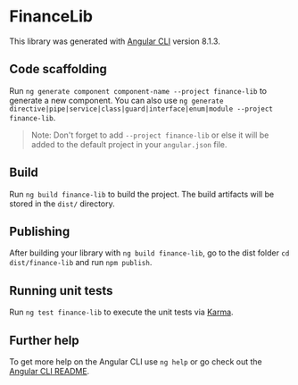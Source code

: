 # FinanceLib

This library was generated with [Angular CLI](https://github.com/angular/angular-cli) version 8.1.3.

## Code scaffolding

Run `ng generate component component-name --project finance-lib` to generate a new component. You can also use `ng generate directive|pipe|service|class|guard|interface|enum|module --project finance-lib`.
> Note: Don't forget to add `--project finance-lib` or else it will be added to the default project in your `angular.json` file. 

## Build

Run `ng build finance-lib` to build the project. The build artifacts will be stored in the `dist/` directory.

## Publishing

After building your library with `ng build finance-lib`, go to the dist folder `cd dist/finance-lib` and run `npm publish`.

## Running unit tests

Run `ng test finance-lib` to execute the unit tests via [Karma](https://karma-runner.github.io).

## Further help

To get more help on the Angular CLI use `ng help` or go check out the [Angular CLI README](https://github.com/angular/angular-cli/blob/master/README.md).
